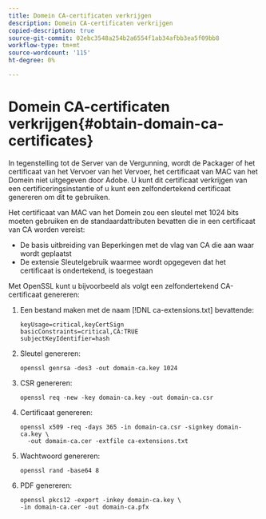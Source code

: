 ```yaml
---
title: Domein CA-certificaten verkrijgen
description: Domein CA-certificaten verkrijgen
copied-description: true
source-git-commit: 02ebc3548a254b2a6554f1ab34afbb3ea5f09bb8
workflow-type: tm+mt
source-wordcount: '115'
ht-degree: 0%

---
```


# Domein CA-certificaten verkrijgen{#obtain-domain-ca-certificates}

In tegenstelling tot de Server van de Vergunning, wordt de Packager of het certificaat van het Vervoer van het Vervoer, het certificaat van MAC van het Domein niet uitgegeven door Adobe. U kunt dit certificaat verkrijgen van een certificeringsinstantie of u kunt een zelfondertekend certificaat genereren om dit te gebruiken.

Het certificaat van MAC van het Domein zou een sleutel met 1024 bits moeten gebruiken en de standaardattributen bevatten die in een certificaat van CA worden vereist:

* De basis uitbreiding van Beperkingen met de vlag van CA die aan waar wordt geplaatst
* De extensie Sleutelgebruik waarmee wordt opgegeven dat het certificaat is ondertekend, is toegestaan

Met OpenSSL kunt u bijvoorbeeld als volgt een zelfondertekend CA-certificaat genereren:

1. Een bestand maken met de naam [!DNL ca-extensions.txt] bevattende:

   ```
   keyUsage=critical,keyCertSign  
   basicConstraints=critical,CA:TRUE  
   subjectKeyIdentifier=hash 
   ```

1. Sleutel genereren:

   ```
   openssl genrsa -des3 -out domain-ca.key 1024 
   ```

1. CSR genereren:

   ```
   openssl req -new -key domain-ca.key -out domain-ca.csr 
   ```

1. Certificaat genereren:

   ```
   openssl x509 -req -days 365 -in domain-ca.csr -signkey domain-ca.key \ 
     -out domain-ca.cer -extfile ca-extensions.txt 
   ```

1. Wachtwoord genereren:

   ```
   openssl rand -base64 8 
   ```

1. PDF genereren:

   ```
   openssl pkcs12 -export -inkey domain-ca.key \ 
   -in domain-ca.cer -out domain-ca.pfx
   ```
